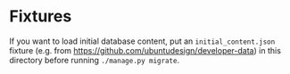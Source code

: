 # Fixtures

If you want to load initial database content,
put an `initial_content.json` fixture (e.g. from https://github.com/ubuntudesign/developer-data)
in this directory before running `./manage.py migrate`.
